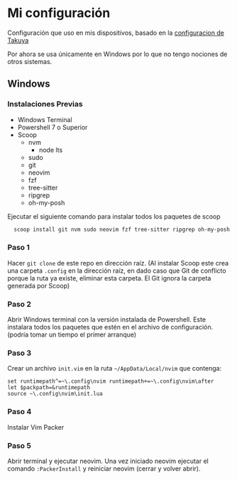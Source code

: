 # Mi configuración

Configuración que uso en mis dispositivos, basado en la [configuracion de Takuya](https://github.com/craftzdog/dotfiles-public)

Por ahora se usa únicamente en Windows por lo que no tengo nociones de otros sistemas.

## Windows

### Instalaciones Previas

- Windows Terminal
- Powershell 7 o Superior
- Scoop
  - nvm
    - node lts
  - sudo
  - git
  - neovim
  - fzf
  - tree-sitter
  - ripgrep
  - oh-my-posh

Ejecutar el siguiente comando para instalar todos los paquetes de scoop

```Powershell
  scoop install git nvm sudo neovim fzf tree-sitter ripgrep oh-my-posh gcc terminal-icons
```

### Paso 1

Hacer `git clone` de este repo en dirección raíz. (Al instalar Scoop este crea una carpeta `.config` en la dirección raíz, en dado caso que Git de conflicto porque la ruta ya existe, eliminar esta carpeta. El Git ignora la carpeta generada por Scoop)

### Paso 2

Abrir Windows terminal con la versión instalada de Powershell. Este instalara todos los paquetes que estén en el archivo de configuración. (podría tomar un tiempo el primer arranque)

### Paso 3

Crear un archivo `init.vim` en la ruta `~/AppData/Local/nvim` que contenga:

```vim
set runtimepath^=~\.config\nvim runtimepath+=~\.config\nvim\after
let $packpath=&runtimepath
source ~\.config\nvim\init.lua
```

### Paso 4

Instalar Vim Packer

### Paso 5

Abrir terminal y ejecutar neovim. Una vez iniciado neovim ejecutar el comando `:PackerInstall` y reiniciar neovim (cerrar y volver abrir).


